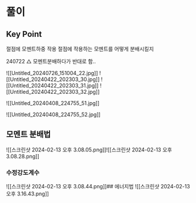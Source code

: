 # 풀이

## Key Point
절점에 모멘트하중 작용 
절점에 작용하는 모멘트를 어떻게 분배시킬지


240722 △ 모멘트분배하다가 반대로 함..


![[Untitled_20240726_151004_22.jpg]]
![[Untitled_20240422_202303_30.jpg]]
![[Untitled_20240422_202303_31.jpg]]
![[Untitled_20240422_202303_32.jpg]]




![[Untitled_20240408_224755_51.jpg]]

![[Untitled_20240408_224755_52.jpg]]





## 모멘트 분배법
![[스크린샷 2024-02-13 오후 3.08.05.png]]![[스크린샷 2024-02-13 오후 3.08.28.png]]
### 수정강도계수
![[스크린샷 2024-02-13 오후 3.08.44.png]]## 에너지법
![[스크린샷 2024-02-13 오후 3.16.43.png]]
